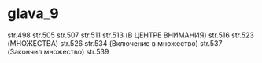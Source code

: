 # glava_9
str.498
str.505
str.507
str.511
str.513 (В ЦЕНТРЕ ВНИМАНИЯ)
str.516
str.523 (МНОЖЕСТВА)
str.526
str.534 (Включение в множество)
str.537 (Закончил множество)
str.539





